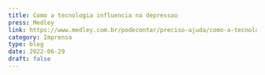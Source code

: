 ```yaml
---
title: Como a tecnologia influencia na depressao
press: Medley
link: https://www.medley.com.br/podecontar/preciso-ajuda/como-a-tecnologia-influencia-na-depressao
category: Imprensa
type: blog
date: 2022-06-29
draft: false
---
```

